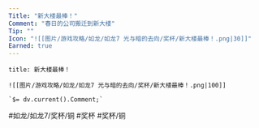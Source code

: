 ```yaml
---
Title: "新大楼最棒！"
Comment: "春日的公司搬迁到新大楼"
Tip: ""
Icon: "![[图片/游戏攻略/如龙/如龙7 光与暗的去向/奖杯/新大楼最棒！.png|30]]"
Earned: true
---
```

```ad-common-bronze-trophy
title: 新大楼最棒！

![[图片/游戏攻略/如龙/如龙7 光与暗的去向/奖杯/新大楼最棒！.png|100]]

`$= dv.current().Comment;`

```

#如龙/如龙7/奖杯/铜 #奖杯 #奖杯/铜
